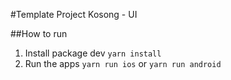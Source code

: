 #Template Project Kosong - UI


##How to run

1. Install package dev `yarn install`
2. Run the apps `yarn run ios` or `yarn run android` 

